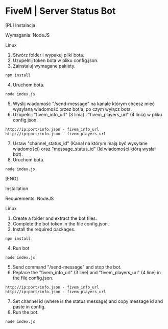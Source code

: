 # FiveM | Server Status Bot

[PL]
Instalacja

Wymagania:
  NodeJS

Linux
  1. Stwórz folder i wypakuj pliki bota.
  2. Uzupełnij token bota w pliku config.json.
  3. Zainstaluj wymagane pakiety.
  
    npm install
    
    
  4. Uruchom bota.
  
    node index.js  
    
    
  5. Wyślij wiadomość "/send-message" na kanale którym chcesz mieć wysyłaną wiadomość przez bot'a, po czym wyłącz bota.
  6. Uzupełnij "fivem_info_url" (3 linia) i "fivem_players_url" (4 linia) w pliku config.json.
  
    http://ip:port/info.json - fivem_info_url
    http://ip:port/info.json - fivem_players_url 
    
    
  7. Ustaw "channel_status_id" (Kanał na którym mają być wysyłane wiadomości) oraz "message_status_id" (Id wiadomości którą wysłał bot).
  8. Uruchom bota.
  
    node index.js    
    
    
  [ENG]
  
 Installation
 
 Requirements:
  NodeJS

Linux
  1. Create a folder and extract the bot files.
  2. Complete the bot token in the file config.json.
  3. Install the required packages.
  
    npm install
    
    
  4. Run bot
  
    node index.js
    
    
  5. Send command "/send-message" and stop the bot. 
  6. Replace the "fivem_info_url" (3 line) and "fivem_players_url" (4 line) in the file config.json.
  
    http://ip:port/info.json - fivem_info_url
    http://ip:port/info.json - fivem_players_url 
    
    
  7. Set channel id (where is the status message) and copy message id and paste in config.
  8. Run the bot.
    
    node index.js

